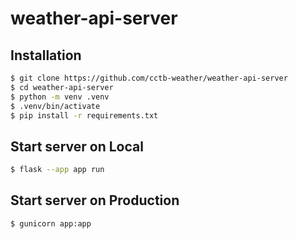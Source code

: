 # weather-api-server

## Installation
```sh
$ git clone https://github.com/cctb-weather/weather-api-server
$ cd weather-api-server
$ python -m venv .venv
$ .venv/bin/activate
$ pip install -r requirements.txt
```

## Start server on Local
```sh
$ flask --app app run
```

## Start server on Production
```sh
$ gunicorn app:app
```

